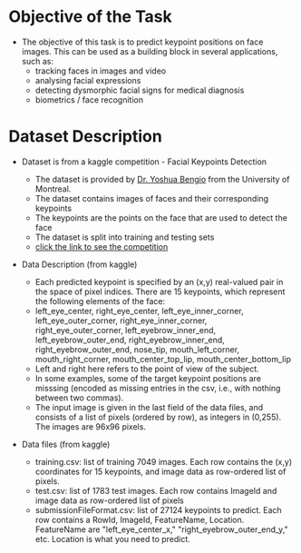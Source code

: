 # Objective of the Task
 - The objective of this task is to predict keypoint positions on face images. This can be used as a building block in several applications, such as:
    - tracking faces in images and video
    - analysing facial expressions
    - detecting dysmorphic facial signs for medical diagnosis
    - biometrics / face recognition

# Dataset Description
 - Dataset is from a kaggle competition - Facial Keypoints Detection
     - The dataset is provided by [ Dr. Yoshua Bengio](https://yoshuabengio.org/) from the University of Montreal.
     - The dataset contains images of faces and their corresponding keypoints
     - The keypoints are the points on the face that are used to detect the face
     - The dataset is split into training and testing sets
     - [click the link to see the competition](https://www.kaggle.com/c/facial-keypoints-detection)

 - Data Description (from kaggle)
   - Each predicted keypoint is specified by an (x,y) real-valued pair in the space of pixel indices. There are 15 keypoints, which represent the following elements of the face:
   - left_eye_center, right_eye_center, left_eye_inner_corner, left_eye_outer_corner, right_eye_inner_corner, right_eye_outer_corner, left_eyebrow_inner_end, left_eyebrow_outer_end, right_eyebrow_inner_end, right_eyebrow_outer_end, nose_tip, mouth_left_corner, mouth_right_corner, mouth_center_top_lip, mouth_center_bottom_lip
   - Left and right here refers to the point of view of the subject.
   - In some examples, some of the target keypoint positions are misssing (encoded as missing entries in the csv, i.e., with nothing between two commas).
   - The input image is given in the last field of the data files, and consists of a list of pixels (ordered by row), as integers in (0,255). The images are 96x96 pixels.

 - Data files (from kaggle)
    - training.csv: list of training 7049 images. Each row contains the (x,y) coordinates for 15 keypoints, and image data as row-ordered list of pixels.
    - test.csv: list of 1783 test images. Each row contains ImageId and image data as row-ordered list of pixels
    - submissionFileFormat.csv: list of 27124 keypoints to predict. Each row contains a RowId, ImageId, FeatureName, Location. FeatureName are "left_eye_center_x," "right_eyebrow_outer_end_y," etc. Location is what you need to predict.
